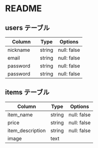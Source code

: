 # README


## users テーブル

| Column   | Type   | Options     |
| -------- | ------ | ----------- |
| nickname | string | null: false |
| email    | string | null: false |
| password | string | null: false |
| password　 | string | null: false |


## items テーブル

| Column           | Type   | Options     |
| ------           | ------ | ----------- |
| item_name        | string | null: false |
| price            | string | null: false |
| item_description | string | null: false |
| image            | text   |
